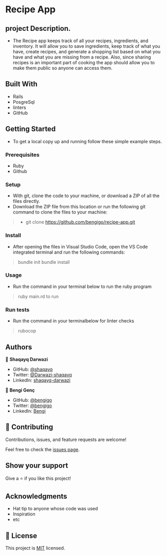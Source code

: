 

# Recipe App

## project Description.
- The Recipe app keeps track of all your recipes, ingredients, and inventory. It will allow you to save ingredients, keep track of what you have, create recipes, and generate a shopping list based on what you have and what you are missing from a recipe. Also, since sharing recipes is an important part of cooking the app should allow you to make them public so anyone can access them.




## Built With

- Rails
- PosgreSql
- linters
- GitHub


## Getting Started

- To get a local copy up and running follow these simple example steps.

### Prerequisites

- Ruby
- Github

### Setup

- With git, clone the code to your machine, or download a ZIP of all the files directly.
- Download the ZIP file from this location or run the following git command to clone the files to your machine:

> - git clone https://github.com/bengigo/recipe-app.git

### Install

- After opening the files in Visual Studio Code, open the VS Code integrated terminal and run the following commands:

> bundle init
> bundle install


### Usage

- Run the command in your terminal below to run the ruby program

>  ruby main.rd to run

### Run tests

- Run the command in your terminalbelow for linter checks

> rubocop

## Authors

👤 **Shaqayq Darwazi**

- GitHub: [@shaqayq](https://github.com/shaqayq)
- Twitter: [@Darwazi-shaqayq](https://twitter.com/darwazi-shaqayq)
- LinkedIn: [shaqayq-darwazi](https://linkedin.com/in/shaqayq-darwazi)

👤 **Bengi Genç**

- GitHub: [@bengigo](https://github.com/bengigo)
- Twitter: [@bengigo](https://twitter.com/bengi_gb)
- LinkedIn: [Bengi](https://www.linkedin.com/in/bengigenc/)


## 🤝 Contributing

Contributions, issues, and feature requests are welcome!

Feel free to check the [issues page](https://github.com/bengigo/recipe-app/issues).

## Show your support

Give a ⭐️ if you like this project!

## Acknowledgments

- Hat tip to anyone whose code was used
- Inspiration
- etc

## 📝 License

This project is [MIT](./LICENSE) licensed.
